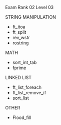 Exam Rank 02  Level 03

STRING MANIPULATION
- ft_itoa
- ft_split 
- rev_wstr
- rostring

MATH
- sort_int_tab
- fprime

LINKED LIST
- ft_list_foreach
- ft_list_remove_if
- sort_list

OTHER
- Flood_fill